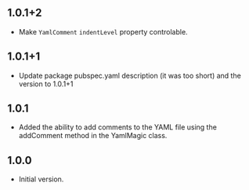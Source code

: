 ## 1.0.1+2

- Make `YamlComment` `indentLevel` property controlable.

## 1.0.1+1

- Update package pubspec.yaml description (it was too short) and the version to 1.0.1+1

## 1.0.1

- Added the ability to add comments to the YAML file using the addComment method in the YamlMagic class.

## 1.0.0

- Initial version.
